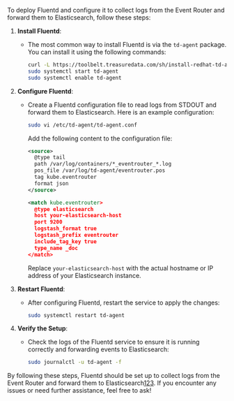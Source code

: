 To deploy Fluentd and configure it to collect logs from the Event Router and forward them to Elasticsearch, follow these steps:

1. **Install Fluentd**:
   - The most common way to install Fluentd is via the `td-agent` package. You can install it using the following commands:

     ```sh
     curl -L https://toolbelt.treasuredata.com/sh/install-redhat-td-agent3.sh | sh
     sudo systemctl start td-agent
     sudo systemctl enable td-agent
     ```

2. **Configure Fluentd**:
   - Create a Fluentd configuration file to read logs from STDOUT and forward them to Elasticsearch. Here is an example configuration:

     ```sh
     sudo vi /etc/td-agent/td-agent.conf
     ```

     Add the following content to the configuration file:

     ```xml
     <source>
       @type tail
       path /var/log/containers/*_eventrouter_*.log
       pos_file /var/log/td-agent/eventrouter.pos
       tag kube.eventrouter
       format json
     </source>

     <match kube.eventrouter>
       @type elasticsearch
       host your-elasticsearch-host
       port 9200
       logstash_format true
       logstash_prefix eventrouter
       include_tag_key true
       type_name _doc
     </match>
     ```

     Replace `your-elasticsearch-host` with the actual hostname or IP address of your Elasticsearch instance.

3. **Restart Fluentd**:
   - After configuring Fluentd, restart the service to apply the changes:

     ```sh
     sudo systemctl restart td-agent
     ```

4. **Verify the Setup**:
   - Check the logs of the Fluentd service to ensure it is running correctly and forwarding events to Elasticsearch:

     ```sh
     sudo journalctl -u td-agent -f
     ```

By following these steps, Fluentd should be set up to collect logs from the Event Router and forward them to Elasticsearch[1](https://docs.openshift.com/container-platform/4.1/logging/config/efk-logging-fluentd.html)[2](https://www.digitalocean.com/community/tutorials/how-to-centralize-your-docker-logs-with-fluentd-and-elasticsearch-on-ubuntu-16-04)[3](https://www.digitalocean.com/community/tutorials/how-to-set-up-an-elasticsearch-fluentd-and-kibana-efk-logging-stack-on-kubernetes). If you encounter any issues or need further assistance, feel free to ask!